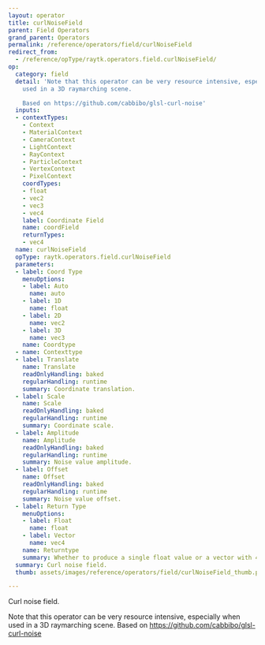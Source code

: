 ```yaml
---
layout: operator
title: curlNoiseField
parent: Field Operators
grand_parent: Operators
permalink: /reference/operators/field/curlNoiseField
redirect_from:
  - /reference/opType/raytk.operators.field.curlNoiseField/
op:
  category: field
  detail: 'Note that this operator can be very resource intensive, especially when
    used in a 3D raymarching scene.

    Based on https://github.com/cabbibo/glsl-curl-noise'
  inputs:
  - contextTypes:
    - Context
    - MaterialContext
    - CameraContext
    - LightContext
    - RayContext
    - ParticleContext
    - VertexContext
    - PixelContext
    coordTypes:
    - float
    - vec2
    - vec3
    - vec4
    label: Coordinate Field
    name: coordField
    returnTypes:
    - vec4
  name: curlNoiseField
  opType: raytk.operators.field.curlNoiseField
  parameters:
  - label: Coord Type
    menuOptions:
    - label: Auto
      name: auto
    - label: 1D
      name: float
    - label: 2D
      name: vec2
    - label: 3D
      name: vec3
    name: Coordtype
  - name: Contexttype
  - label: Translate
    name: Translate
    readOnlyHandling: baked
    regularHandling: runtime
    summary: Coordinate translation.
  - label: Scale
    name: Scale
    readOnlyHandling: baked
    regularHandling: runtime
    summary: Coordinate scale.
  - label: Amplitude
    name: Amplitude
    readOnlyHandling: baked
    regularHandling: runtime
    summary: Noise value amplitude.
  - label: Offset
    name: Offset
    readOnlyHandling: baked
    regularHandling: runtime
    summary: Noise value offset.
  - label: Return Type
    menuOptions:
    - label: Float
      name: float
    - label: Vector
      name: vec4
    name: Returntype
    summary: Whether to produce a single float value or a vector with 4 parts.
  summary: Curl noise field.
  thumb: assets/images/reference/operators/field/curlNoiseField_thumb.png

---
```



Curl noise field.

Note that this operator can be very resource intensive, especially when used in a 3D raymarching scene.
Based on https://github.com/cabbibo/glsl-curl-noise